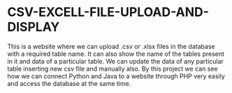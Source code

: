 # CSV-EXCELL-FILE-UPLOAD-AND-DISPLAY
This is a website where we can upload .csv or .xlsx files in the database with a required table name. It can also show the name of the tables present in it and data of a particular table. We can update the data of any particular table inserting new csv file and manually also. By this project we can see how we can connect Python and Java to a website through PHP very easily and access the database at the same time.
